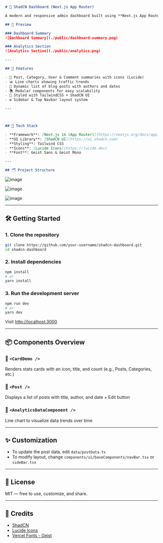 ```markdown
# 🔧 ShadCN Dashboard (Next.js App Router)

A modern and responsive admin dashboard built using **Next.js App Router**, **ShadCN UI**, and **TailwindCSS**, showcasing analytics, post listings, and dynamic charts.

## 📸 Preview

### Dashboard Summary
![Dashboard Summary](./public/dashboard-summary.png)

### Analytics Section
![Analytics Section](./public/analytics.png)

---

## 🚀 Features

- 📁 Post, Category, User & Comment summaries with icons (Lucide)
- 📊 Line charts showing traffic trends
- 📄 Dynamic list of blog posts with authors and dates
- 📚 Modular components for easy scalability
- 💅 Styled with TailwindCSS + ShadCN UI
- ⚙️ Sidebar & Top Navbar layout system

---



## 🧱 Tech Stack

- **Framework**: [Next.js 14 (App Router)](https://nextjs.org/docs/app)
- **UI Library**: [ShadCN UI](https://ui.shadcn.com)
- **Styling**: Tailwind CSS
- **Icons**: [Lucide Icons](https://lucide.dev)
- **Font**: Geist Sans & Geist Mono

---

## 🗂️ Project Structure

```
![image](https://github.com/user-attachments/assets/7927c7cc-a60f-4f6e-8933-b2003b2077f0)


![image](https://github.com/user-attachments/assets/c3af2ba1-2baf-428d-8995-e0862ed63790)


![image](https://github.com/user-attachments/assets/84536f48-f77a-4da3-9def-c64d93a80e3f)

---

## 🛠️ Getting Started

### 1. Clone the repository

```bash
git clone https://github.com/your-username/shadcn-dashboard.git
cd shadcn-dashboard
```

### 2. Install dependencies

```bash
npm install
# or
yarn install
```

### 3. Run the development server

```bash
npm run dev
# or
yarn dev
```

Visit [http://localhost:3000](http://localhost:3000)

---

## 📦 Components Overview

### 🔹 `<CardDemo />`
Renders stats cards with an icon, title, and count (e.g., Posts, Categories, etc.)

### 🔹 `<Post />`
Displays a list of posts with title, author, and date + Edit button

### 🔹 `<AnalyticsDataComponent />`
Line chart to visualize data trends over time

---

## ✨ Customization

- To update the post data, edit `data/postData.ts`
- To modify layout, change `components/ui/baseComponents/navBar.tsx` or `sideBar.tsx`

---

## 📄 License

MIT — free to use, customize, and share.

---

## 🙌 Credits

- [ShadCN](https://ui.shadcn.com)
- [Lucide Icons](https://lucide.dev)
- [Vercel Fonts - Geist](https://vercel.com/fonts/geist)
``` 


